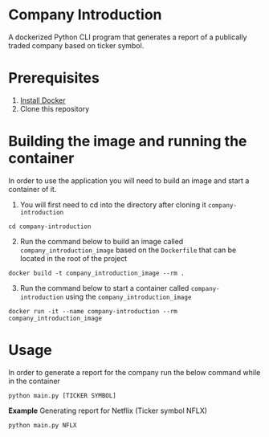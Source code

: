 # Company Introduction
A dockerized Python CLI program that generates a report of a publically traded company based on ticker symbol.

# Prerequisites
1. [Install Docker](https://docs.docker.com/get-docker/)
2. Clone this repository

# Building the image and running the container

In order to use the application you will need to build an image and start a container of it.
1. You will first need to cd into the directory after cloning it `company-introduction`

```
cd company-introduction
```

2. Run the command below to build an image called `company_introduction_image` based on the `Dockerfile` that can be located in the root of the project

```
docker build -t company_introduction_image --rm .
```

3. Run the command below to start a container called `company-introduction` using the `company_introduction_image`

```
docker run -it --name company-introduction --rm company_introduction_image
```

# Usage

In order to generate a report for the company run the below command while in the container

```
python main.py [TICKER SYMBOL]
```

**Example** 
Generating report for Netflix (Ticker symbol NFLX)

```
python main.py NFLX
```
